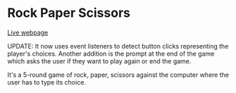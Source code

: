 # Rock Paper Scissors

<a href="https://flaviumoldovanv.github.io/rock-paper-scissors/" target="_blank" rel="noopener noreferrer">Live webpage</a>

UPDATE: It now uses event listeners to detect button clicks representing the player's choices. Another addition is the prompt at the end of the game which asks the user if they want to play again or end the game.

It's a 5-round game of rock, paper, scissors against the computer where the user has to type its choice.
